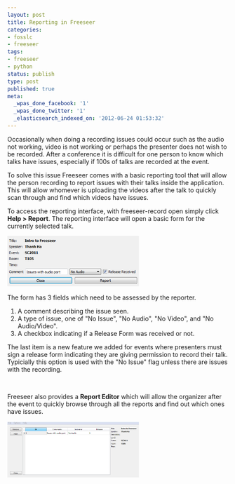 ```yaml
---
layout: post
title: Reporting in Freeseer
categories:
- fosslc
- freeseer
tags:
- freeseer
- python
status: publish
type: post
published: true
meta:
  _wpas_done_facebook: '1'
  _wpas_done_twitter: '1'
  _elasticsearch_indexed_on: '2012-06-24 01:53:32'
---
```

Occasionally when doing a recording issues could occur such as the audio not working, video is not working or perhaps the presenter does not wish to be recorded. After a conference it is difficult for one person to know which talks have issues, especially if 100s of talks are recorded at the event.

To solve this issue Freeseer comes with a basic reporting tool that will allow the person recording to report issues with their talks inside the application. This will allow whomever is uploading the videos after the talk to quickly scan through and find which videos have issues.

To access the reporting interface, with freeseer-record open simply click <strong>Help &gt; Report</strong>. The reporting interface will open a basic form for the currently selected talk.

<a href="/assets/blog/2012-06/report-1.png"><img class="img-responsive img-thumbnail" title="Reporting Interface" src="/assets/blog/2012-06/report-1.png" alt="Reporting Interface" width="300" height="115" /></a>

The form has 3 fields which need to be assessed by the reporter.

<ol>
	<li>A comment describing the issue seen.</li>
	<li>A type of issue, one of "No Issue", "No Audio", "No Video", and "No Audio/Video".</li>
	<li>A checkbox indicating if a Release Form was received or not.</li>
</ol>

The last item is a new feature we added for events where presenters must sign a release form indicating they are giving permission to record their talk. Typicially this option is used with the "No Issue" flag unless there are issues with the recording.

&nbsp;

Freeseer also provides a <strong>Report Editor</strong> which will allow the organizer after the event to quickly browse through all the reports and find out which ones have issues.

<a href="/assets/blog/2012-06/report-2.png"><img class="img-responsive img-thumbnail" title="Report Editor" src="/assets/blog/2012-06/report-2.png" alt="Report Editor" width="300" height="128" /></a>

&nbsp;

